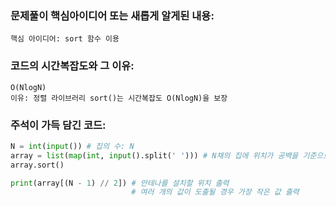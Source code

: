 ### 문제풀이 핵심아이디어 또는 새롭게 알게된 내용: 
    핵심 아이디어: sort 함수 이용  


### 코드의 시간복잡도와 그 이유:
    O(NlogN)
    이유: 정렬 라이브러리 sort()는 시간복잡도 O(NlogN)을 보장
    
    
    
### 주석이 가득 담긴 코드:
```python
N = int(input()) # 집의 수: N
array = list(map(int, input().split(' '))) # N채의 집에 위치가 공백을 기준으로 구분
array.sort()

print(array[(N - 1) // 2]) # 안테나를 설치할 위치 출력 
                           # 여러 개의 값이 도출될 경우 가장 작은 값 출력

```
